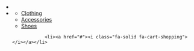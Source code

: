 

<html lang="en">
<head>
    <meta charset="UTF-8">
    <meta http-equiv="X-UA-Compatible" content="IE=edge">
    <meta name="viewport" content="width=device-width, initial-scale=1.0">
    <link rel="stylesheet" href="https://cdnjs.cloudflare.com/ajax/libs/font-awesome/6.1.2/css/all.min.css" integrity="sha512-1sCRPdkRXhBV2PBLUdRb4tMg1w2YPf37qatUFeS7zlBy7jJI8Lf4VHwWfZZfpXtYSLy85pkm9GaYVYMfw5BC1A==" crossorigin="anonymous" referrerpolicy="no-referrer" />
    <link rel="stylesheet" href="stylesa.csss">
    <title>Dropdown Menu</title>
</head>
<body>
        <nav>
            <ul>
                <!--Home-->
                <li><a href="#"><i class="fa-solid fa-house"></i></a></li>                <!--Shop-->    
                <!--Shop-->
                <li class="dropdown">
                    <a href="#"><i class="fa-solid fa-cart-shopping"></i></a>
                            <ul class="dropsown-menu">
                                <li><a href="#">Clothing</a></li>
                                <li><a href="#">Accessories</a></li>
                                <li><a href="#">Shoes</a></li>
                        </ul>
                    </li>

                <li><a href="#"><i class="fa-solid fa-cart-shopping"></i></a></li>

